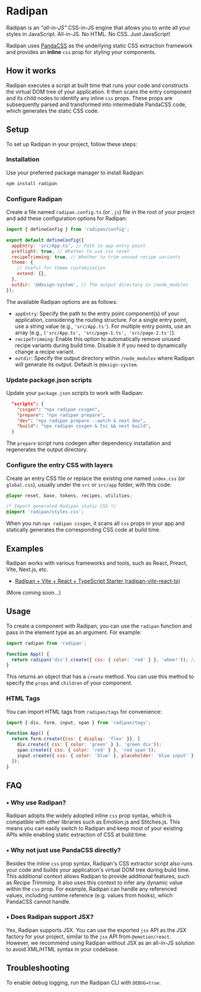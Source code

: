 # Radipan

Radipan is an _"all-in-JS"_ CSS-in-JS engine that allows you to write all your styles in JavaScript. All-in-JS. No HTML. No CSS. Just JavaScript!

Radipan uses [PandaCSS](https://panda-css.com) as the underlying static CSS extraction framework and provides an **inline** `css` prop for styling your components.

## How it works

Radipan executes a script at built time that runs your code and constructs the virtual DOM tree of your application. It then scans the entry component and its child nodes to identify any inline `css` props. These props are subsequently parsed and transformed into intermediate PandaCSS code, which generates the static CSS code.

## Setup

To set up Radipan in your project, follow these steps:

### Installation

Use your preferred package manager to install Radipan:

```bash
npm install radipan
```

### Configure Radipan

Create a file named `radipan.config.ts` (or `.js`) file in the root of your project and add these configuration options for Radipan:

```javascript
import { defineConfig } from 'radipan/config';

export default defineConfig({
  appEntry: 'src/App.ts', // Path to app entry point
  preflight: true, // Whether to use css reset
  recipeTrimming: true, // Whether to trim unused recipe variants
  theme: {
    // Useful for theme customization
    extend: {},
  },
  outdir: '@design-system', // The output directory in /node_modules
});
```

The available Radipan options are as follows:

- `appEntry`: Specify the path to the entry point component(s) of your application, considering the routing structure. For a single entry point, use a string value (e.g., `'src/App.ts'`). For multiple entry points, use an array (e.g., `['src/App.ts', 'src/page-1.ts', 'src/page-2.ts']`).
- `recipeTrimming`: Enable this option to automatically remove unused recipe variants during build time. Disable it if you need to dynamically change a recipe variant.
- `outdir`: Specify the output directory within `/node_modules` where Radipan will generate its output. Default is `@design-system`.

### Update package.json scripts

Update your `package.json` scripts to work with Radipan:

```json
  "scripts": {
    "cssgen": "npx radipan cssgen",
    "prepare": "npx radipan prepare",
    "dev": "npx radipan prepare --watch & next dev",
    "build": "npx radipan cssgen & tsc && next build",
  }
```

The `prepare` script runs codegen after dependency installation and regenerates the output directory.

### Configure the entry CSS with layers

Create an entry CSS file or replace the existing one named `index.css` (or `global.css`), usually under the `src` or `src/app` folder, with this code:

```css
@layer reset, base, tokens, recipes, utilities;

/* Import generated Radipan static CSS */
@import 'radipan/styles.css';
```

When you run `npx radipan cssgen`, it scans all `css` props in your app and statically generates the corresponding CSS code at build time.

## Examples

Radipan works with various frameworks and tools, such as React, Preact, Vite, Next.js, etc.

- [Radipan + Vite + React + TypeScript Starter (radipan-vite-react-ts)](https://github.com/yumin-chen/radipan-vite-react-ts)

(More coming soon...)

## Usage

To create a component with Radipan, you can use the `radipan` function and pass in the element type as an argument. For example:

```javascript
import radipan from 'radipan';

function App() {
  return radipan('div').create({ css: { color: 'red' } }, 'whee!')); // Red whee!
}
```

This returns an object that has a `create` method. You can use this method to specify the `props` and `children` of your component.

### HTML Tags

You can import HTML tags from `radipan/tags` for convenience:

```javascript
import { div, form, input, span } from 'radipan/tags';

function App() {
  return form.create({css: { display: 'flex' }}, [
    div.create({ css: { color: 'green' } }, 'green div'));
    span.create({ css: { color: 'red' } }, 'red span'));
    input.create({ css: { color: 'blue' }, placeholder: 'blue input' }));
  ]);
}
```

## FAQ

### • Why use Radipan?

Radipan adopts the widely adopted inline `css` prop syntax, which is compatible with other libraries such as Emotion.js and Stitches.js. This means you can easily switch to Radipan and keep most of your existing APIs while enabling static extraction of CSS at build time.

### • Why not just use PandaCSS directly?

Besides the inline `css` prop syntax, Radipan's CSS extractor script also runs your code and builds your application's virtual DOM tree during build time. This additional context allows Radipan to provide additional features, such as _Recipe Trimming_. It also uses this context to infer any dynamic value within the `css` prop. For example, Radipan can handle any referenced values, including runtime reference (e.g. values from hooks), which PandaCSS cannot handle.

### • Does Radipan support JSX?

Yes, Radipan supports JSX. You can use the exported `jsx` API as the JSX factory for your project, similar to the `jsx` API from `@emotion/react`. However, we recommend using Radipan without JSX as an all-in-JS solution to avoid XML/HTML syntax in your codebase.

## Troubleshooting

To enable debug logging, run the Radipan CLI with `DEBUG=true`.
